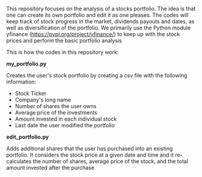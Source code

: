 This repository focuses on the analysis of a stocks portfolio.
The idea is that one can create its own portfolio and edit it as one pleases.
The codes will keep track of stock progress in the market, dividends payouts and dates,
as well as diversification of the portfolio.
We primarily use the Python module yfinance (https://pypi.org/project/yfinance/)
to keep up with the stock prices and perform the basic portfolio analysis

This is how the codes in this repository work:

**my_portfolio.py**

Creates the user's stock portfolio by creating a csv file with the following information:
- Stock Ticker
- Company's long name
- Number of shares the user owns
- Average price of the investments
- Amount invested in each individual stock
- Last date the user modified the portfolio

**edit_portfolio.py**

Adds additional shares that the user has purchased into an existing portfolio. It considers the stock price at a given date and time and it re-calculates the number of shares, average price of the stock, and the total amount
invested after the purchase 
